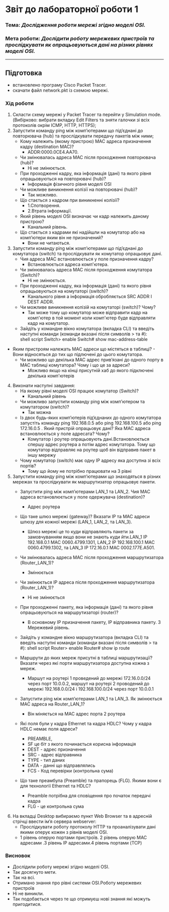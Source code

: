 # Звіт до лабораторної  роботи 1
### Тема: _Дослідження роботи мережі згідно моделі OSI._
### Мета роботи: _Дослідити роботу мережевих пристроїв та прослідкувати як опрацьовуються дані на різних рівнях моделі OSI._
>
>
---
## Підготовка
- встановлено програму Cisco Packet Tracer.
- скачати файл network.pkt із схемою мережі.

### Хід роботи
1) Скласти схему мережі у Packet Tracer та перейти у Simulation mode. (Вибірково: вибрати вкладку Edit Filters та зняти галочки зі всіх протоколів окрім ICMP, HTTP, HTTPS);
2) Запустити команду ping між комп’ютерами що під’єднані до повторювача (hub) та прослідкувати передачу пакетів між ними;
    - Кому належить (якому пристрою) MAC адреса призначення кадру (destination МАС)?
      - ADDR:0000.0CE4.AA70.
    - Чи змінювалась адреса MAC після проходження повторювача (hub)?
      - Ні не змінюється.
    - При проходженні кадру, яка інформація (дані) та якого рівня опрацьовуються на повторювачі (hub)?
      - Інформація фізичного рівня моделі ОSI
    - Чи можливе виникнення колізії на повторювачі (hub)?
      - Так можливо.
    - Що стається з кадром при виникненні колізії?
      - 1.Спотворення.
      - 2.Втрата інформації.
    - Який рівень моделі OSI визначає чи кадр належить даному пристрою?
      - Канальний рівень.
    - Що стається з кадрами які надійшли на комутатор або на комп’ютери яким він не призначений?
      - Вони не читаються.
3) Запустити команду ping між комп’ютерами що під’єднані до комутатора (switch) та прослідкувати як комутатор опрацьовує дані.
    - Чия адреса MAC встановлюється у поле призначення кадру?
      - Встановлюється адреса комп'ютера.
    - Чи змінювалась адреса MAC після проходження комутатора (Switch)?
      - Ні не змінюється.
    - При проходженні кадру, яка інформація (дані) та якого рівня опрацьовуються на комутаторі (switch)?
      - Канального рівня а інформація обробляється SRC ADDR I DEST ADDR.
    - Чи можливе виникнення колізій на комутаторі (switch)? Чому?
      - Так може тому що комутатор може відправити кадр на комп'ютер в той момент коли комп'ютер буде відправляти кадр на комутатор. 
    - Зайдіть у командне вікно комутатора (вкладка CLI) та введіть наступні команди (команди вказані після символів > та #):        
shell script
        Switch> enable
        Switch# show mac-address-table
- Яким пристроям належать МАС адреси що містяться в таблиці?
      - Вони відносяться до тих що підлючені до цього комутатора.
    - Чи можливо що декілька МАС адрес прив’язані до одного порту в МАС таблиці комутатора? Чому і що це за адреси?
      - Можливо якщо на кінці присутній хаб до якого підключені декілька комп'ютерів
4) Виконати наступні завдання:
    - На якому рівні моделі OSI працює комутатор (Switch)? 
      - Канальний рівень 
    - Чи можливо запустити команду ping між комп’ютером та комутатором (switch)?
      - Так можна 
    - Із двох будь-яких комп’ютерів під’єднаних до одного комутатора запустіть команду ping 192.168.0.5 або ping 192.168.100.5 або ping 172.16.0.5 . Який пристрій опрацьовує дані? Яка МАС адреса встановлюється у поле адресата? Чому?
      - Комутатор і роутер опрацьовують дані.Встановлюється спершу адрес роутера а потім адрес комутатора. Тому що комутатор відправляє на роутер щоб він відправив пакет в іншу мережу 
    - Чому комутатор (switch) має одну ІР адресу яка доступна зі всіх портів?
      - Тому що йому не потрібно працювати на 3 рівні 
5) Запустити команду ping між комп’ютерами що знаходяться в різних мережах та прослідкувати як маршрутизатор опрацьовує пакети.
    - Запустити ping між комп’ютерами LAN_1 та LAN_2. Чия МАС адреса встановлюється у поле одержувача (destination)?
      - Адрес роутера
    - Що таке шлюз мережі (gateway)? Вказати IP та МАС адреси шлюзу для кожної мережі (LAN_1, LAN_2, та LAN_3).
      - Шлюз мережі це то куди відправляють пакети за замовчуванням якщо вони не знають куди йти.LAN_1 IP 192.168.0.1 MAC 0060.4799.1301, LAN_2 IP 192.168.100.1 MAC 0060.4799.1302, та LAN_3 IP 172.16.0.1 MAC 0002.177E.A501.
    - Чи змінювалась адреса MAC після проходження маршрутизатора (Router_LAN_1)?
      - Змінюється 
    - Чи змінюється ІР адреса після проходження маршрутизатора (Router_LAN_1)?
      - Ні не змінюється
    - При проходженні пакету, яка інформація (дані) та якого рівня опрацьовуються на маршрутизаторі (router)?
      - В основному IP призначення пакету, IP відправника пакету. 3 Мережевий рівень.
    - Зайдіть у командне вікно маршрутизатора (вкладка CLI) та введіть наступні команди (команди вказані після символів > та #):
        shell script
        Router> enable
        Router# show ip route
        
    - Маршрути до яких мереж присутні в таблиці маршрутизації? Вказати через які порти маршрутизатора доступна кожна з мереж.
      - Маршут на роутері 1 проведений до мережі 172.16.0.0/24 через порт 10.0.0.2, маршут на роутері 2 проводений до мережі 192.168.0.0/24 і 192.168.100.0/24 через порт 10.0.0.1
    - Запустити ping між комп’ютерами LAN_1 та LAN_3. Як змінюється МАС адреса на Router_LAN_1? 
      - Він міняється на MAC адрес порта 2 роутера 
    - Які поля були у кадра Ethernet та кадра HDLC? Чому у кадра HDLC немає поля адреси?
      - PREAMBLE,
      - SF це біт з якого починається корисна інформація 
      - DEST - адрес призначення
      - SRC - адрес відправника 
      - TYPE - тип даних 
      - DATA - данні що відправлялись
      - FCS - Код перевірки (контрольна сума)
    - Що таке преамбула (Preamble) та прапорець (FLG). Якими вони є для технології Ethernet та HDLC?
      - Preamble потрібна для сповіщення про початок передачі кадра 
      - FLG - це контрольна сума
6. На вкладці Desktop вибираємо пункт Web Browser та в адресній стрічці ввести ім’я сервера webserver:
    - Прослідкувати роботу протоколу HTTP та проаналізувати дані якими оперує кожен з рівнів моделі OSI.
    - 1 рівень оперую портами пристроїв. 2 рівень оперую MAC адресами .3 рівень IP адресами.4 рівень портами (TCP)
### Висновок 
- Дослідили роботу мережі згідно моделі OSI.
- Так досягнуто мети.
- Так на всі.
- Отримано знання про рівні системи OSI.Роботу мережевих пристроїв 
- Ні не виникли. 
- Так подобається через те що отримуєш нові знання які можуть пригодитися.
